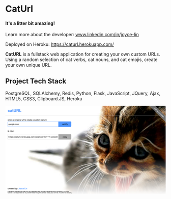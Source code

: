 # CatUrl #

#### It's a litter bit amazing!

Learn more about the developer:  www.linkedin.com/in/joyce-lin

Deployed on Heroku:  https://caturl.herokuapp.com/

**CatURL** is a fullstack web application for creating your own custom URLs.  Using a random selection of cat verbs, cat nouns, and cat emojis, create your own unique URL.

## Project Tech Stack ##
PostgreSQL, SQLAlchemy, Redis, Python, Flask, JavaScript, JQuery, Ajax, HTML5, CSS3, Clipboard.JS, Heroku

![Homepage](https://github.com/loopDelicious/cat-url-mangler/blob/master/static/screenshot.png)


